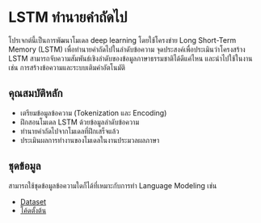 ﻿# LSTM ทำนายคำถัดไป

โปรเจกต์นี้เป็นการพัฒนาโมเดล deep learning โดยใช้โครงข่าย Long Short-Term Memory (LSTM) เพื่อทำนายคำถัดไปในลำดับข้อความ จุดประสงค์เพื่อประเมินว่าโครงสร้าง LSTM สามารถจับความสัมพันธ์เชิงลำดับของข้อมูลภาษาธรรมชาติได้ดีแค่ไหน และนำไปใช้ในงาน เช่น การสร้างข้อความและระบบเติมคำอัตโนมัติ

## คุณสมบัติหลัก

- เตรียมข้อมูลข้อความ (Tokenization และ Encoding)
- ฝึกสอนโมเดล LSTM ด้วยข้อมูลลำดับข้อความ
- ทำนายคำถัดไปจากโมเดลที่ฝึกเสร็จแล้ว
- ประเมินผลการทำงานของโมเดลในงานประมวลผลภาษา

## ชุดข้อมูล

สามารถใช้ชุดข้อมูลข้อความใดก็ได้ที่เหมาะกับการทำ Language Modeling เช่น

- [Dataset](https://www.kaggle.com/datasets/ashishpandey2062/next-word-predictor-text-generator-dataset)
- [โค้ดตั้งต้น](https://www.kaggle.com/code/kirollosashraf/next-word-predictor-by-lstm)
